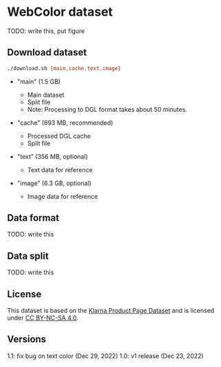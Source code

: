 # WebColor dataset

TODO: write this, put figure

## Download dataset

```bash
./download.sh {main,cache,text,image}
```

-   "main" (1.5 GB)

    -   Main dataset
    -   Split file
    -   Note: Processing to DGL format takes about 50 minutes.

-   "cache" (693 MB, recommended)

    -   Processed DGL cache
    -   Split file

-   "text" (356 MB, optional)

    -   Text data for reference

-   "image" (6.3 GB, optional)

    -   Image data for reference

## Data format

TODO: write this

## Data split

TODO: write this

## License

This dataset is based on the [Klarna Product Page Dataset](https://github.com/klarna/product-page-dataset) and is licensed under [CC BY-NC-SA 4.0](http://creativecommons.org/licenses/by-nc-sa/4.0/).

## Versions

1.1: fix bug on text color (Dec 29, 2022)
1.0: v1 release (Dec 23, 2022)
